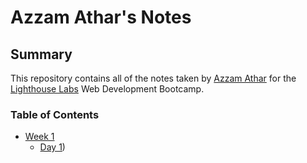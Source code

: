 # Azzam Athar's Notes
## Summary
This repository contains all of the notes taken by [Azzam Athar](https://github.com/Azzycodes) for the [Lighthouse Labs](https://www.lighthouselabs.ca/) Web Development Bootcamp.
### Table of Contents
* [Week 1](/Week_1)
  * [Day 1](/Week_1/Day_1))
